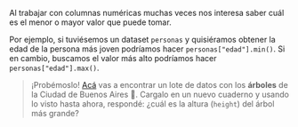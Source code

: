 Al trabajar con columnas numéricas muchas veces nos interesa saber cuál es el menor o mayor valor que puede tomar. 

Por ejemplo, si tuviésemos un dataset `personas` y quisiéramos obtener la edad de la persona más joven podríamos hacer `personas["edad"].min()`. Si en cambio, buscamos el valor más alto podríamos hacer `personas["edad"].max()`. 

> ¡Probémoslo! [Acá](https://github.com/MumukiProject/datasets/raw/master/arbolado-publico-lineal.csv) vas a encontrar un lote de datos con los **árboles** de la Ciudad de Buenos Aires 🌳. Cargalo en un nuevo cuaderno y usando lo visto hasta ahora, respondé: ¿cuál es la altura (`height`) del árbol más grande?